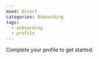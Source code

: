 ```yaml
---
mood: Direct
categories: Onboarding
tags:
  - onboarding
  - profile
---
```

Complete your profile to get started.
